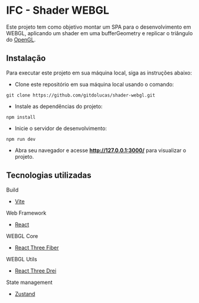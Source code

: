 
# IFC - Shader WEBGL

Este projeto tem como objetivo montar um SPA para o desenvolvimento em WEBGL, aplicando um shader em uma bufferGeometry e replicar o triângulo do [OpenGL](https://learnopengl.com/Getting-started/Hello-Triangle).

  

## Instalação

Para executar este projeto em sua máquina local, siga as instruções abaixo:  

  
  

- Clone este repositório em sua máquina local usando o comando:  

`git clone https://github.com/gitdolucas/shader-webgl.git`

  

- Instale as dependências do projeto:  

`npm install`

  

- Inicie o servidor de desenvolvimento:  

`npm run dev`

  

- Abra seu navegador e acesse **http://127.0.0.1:3000/** para visualizar o projeto.
  

## Tecnologias utilizadas

Build
- [Vite](https://vitejs.dev/)

Web Framework
- [React](https://reactjs.org/)

WEBGL Core
- [React Three Fiber](https://github.com/pmndrs/react-three-fiber)

WEBGL Utils
- [React Three Drei](https://github.com/pmndrs/drei)

State management
- [Zustand](https://github.com/pmndrs/zustand)
